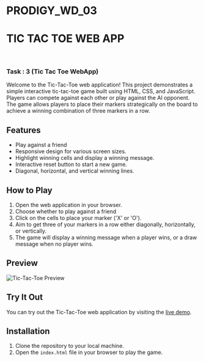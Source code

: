 # PRODIGY_WD_03

# TIC TAC TOE WEB APP
<br/>

### Task : 3 (Tic Tac Toe WebApp)

Welcome to the Tic-Tac-Toe web application! This project demonstrates a simple interactive tic-tac-toe game built using HTML, CSS, and JavaScript. Players can compete against each other or play against the AI opponent. The game allows players to place their markers strategically on the board to achieve a winning combination of three markers in a row.

## Features

- Play against a friend 
- Responsive design for various screen sizes.
- Highlight winning cells and display a winning message.
- Interactive reset button to start a new game.
- Diagonal, horizontal, and vertical winning lines.

## How to Play

1. Open the web application in your browser.
2. Choose whether to play against a friend
3. Click on the cells to place your marker ('X' or 'O').
4. Aim to get three of your markers in a row either diagonally, horizontally, or vertically.
5. The game will display a winning message when a player wins, or a draw message when no player wins.

## Preview

![Tic-Tac-Toe Preview](path/to/preview.png)

## Try It Out

You can try out the Tic-Tac-Toe web application by visiting the [live demo](https://tic-tac-toe-eta-nine.vercel.app/
).

## Installation

1. Clone the repository to your local machine.
2. Open the `index.html` file in your browser to play the game.

